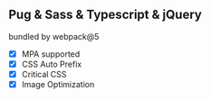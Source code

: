 ## Pug & Sass & Typescript & jQuery

bundled by webpack@5

- [x] MPA supported
- [x] CSS Auto Prefix
- [x] Critical CSS
- [x] Image Optimization
